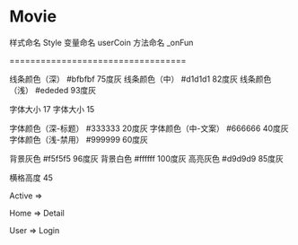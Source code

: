 # Movie


样式命名  Style
变量命名  userCoin
方法命名  _onFun

==================================

线条颜色（深）  #bfbfbf  75度灰
线条颜色（中）  #d1d1d1  82度灰
线条颜色（浅）  #ededed  93度灰

字体大小  17
字体大小  15


字体颜色（深-标题）  #333333  20度灰
字体颜色（中-文案）  #666666  40度灰
字体颜色（浅-禁用）  #999999  60度灰

背景灰色           #f5f5f5  96度灰
背景白色           #ffffff  100度灰
高亮灰色           #d9d9d9  85度灰

横格高度  45

Active => 

Home => Detail

User => Login